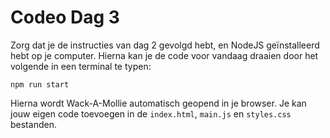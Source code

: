 # Codeo Dag 3

Zorg dat je de instructies van dag 2 gevolgd hebt, en NodeJS geïnstalleerd hebt
op je computer. Hierna kan je de code voor vandaag draaien door het volgende in een terminal te typen:

```shell
npm run start
```

Hierna wordt Wack-A-Mollie automatisch geopend in je browser. Je kan jouw eigen code toevoegen in de `index.html`, `main.js` en `styles.css` bestanden.
